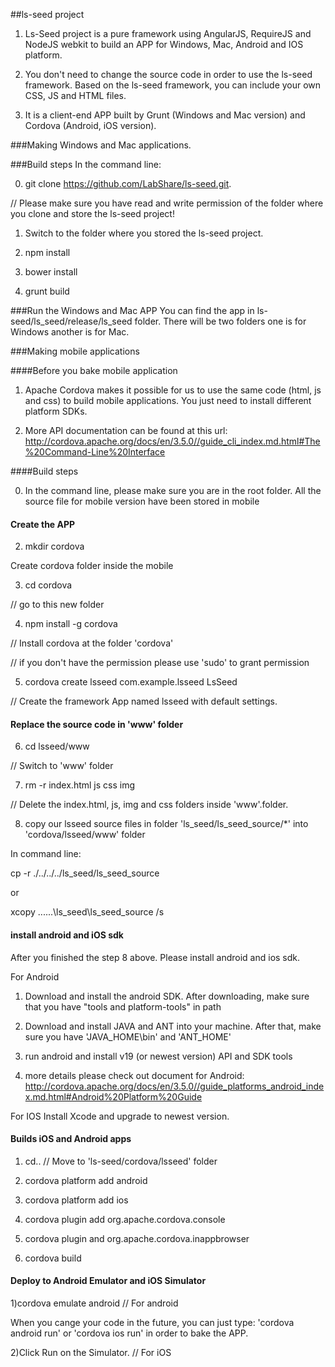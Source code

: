 ##ls-seed project
1) Ls-Seed project is a pure framework using AngularJS, RequireJS and NodeJS webkit to build an APP for Windows, Mac, Android and IOS platform.

2) You don't need to change the source code in order to use the ls-seed framework. Based on the ls-seed framework, you can include your own CSS, JS and HTML files.

3) It is a client-end APP built by Grunt (Windows and Mac version) and Cordova (Android, iOS version).

###Making Windows and Mac  applications.

###Build steps
In the command line:

0) git clone https://github.com/LabShare/ls-seed.git. 

// Please make sure you have read and write permission of the folder where you clone and store the ls-seed project!

1) Switch to the folder where you stored the ls-seed project.

2) npm install

3) bower install

4) grunt build

###Run the Windows and Mac APP
You can find the app in ls-seed/ls_seed/release/ls_seed folder. There will be two folders one is for Windows another is for Mac.


###Making mobile applications

####Before you bake mobile application
1) Apache Cordova makes it possible for us to use the same code (html, js and css) to build mobile applications.
You just need to install different platform SDKs.

2) More API documentation can be found at this url:
http://cordova.apache.org/docs/en/3.5.0//guide_cli_index.md.html#The%20Command-Line%20Interface


####Build steps

0) In the command line, please make sure you are in the root folder. All the source file for mobile version have been stored in mobile 

#### Create the APP
2) mkdir cordova

Create cordova folder inside the mobile

3) cd cordova

// go to this new folder

4) npm install -g cordova

// Install cordova at the folder 'cordova'

// if you don't have the permission please use 'sudo' to grant permission

5) cordova create lsseed com.example.lsseed LsSeed 

// Create the framework App named lsseed with default settings.

#### Replace the source code in 'www' folder
6) cd lsseed/www

// Switch to 'www' folder

7) rm -r index.html js css img

// Delete the index.html, js, img and css folders inside 'www'.folder.

8) copy our lsseed source files in folder 'ls_seed/ls_seed_source/*' into 'cordova/lsseed/www' folder

In command line:

cp -r ./../../../ls_seed/ls_seed_source

or

xcopy ..\..\..\ls_seed\ls_seed_source /s

#### install android and iOS sdk
After you finished the step 8 above. Please install android and ios sdk.

For Android

1) Download and install the android SDK. After downloading, make sure that you have "tools and platform-tools" in path

2) Download and install JAVA and ANT into your machine. After that, make sure you have 'JAVA_HOME\bin' and 'ANT_HOME' 

3) run android and install v19 (or newest version) API and SDK tools

4) more details please check out document for Android:
http://cordova.apache.org/docs/en/3.5.0//guide_platforms_android_index.md.html#Android%20Platform%20Guide

For IOS
Install Xcode and upgrade to newest version.

#### Builds iOS and Android apps
1) cd..
// Move to 'ls-seed/cordova/lsseed' folder

2) cordova platform add android

3) cordova platform add ios

4) cordova plugin add org.apache.cordova.console

5) cordova plugin and org.apache.cordova.inappbrowser

6) cordova build

#### Deploy to Android Emulator and iOS Simulator
1)cordova emulate android
// For android

When you cange your code in the future, you can just type: 'cordova android run' or 'cordova ios run' in order to bake the APP.

2)Click Run on the Simulator.
// For iOS
